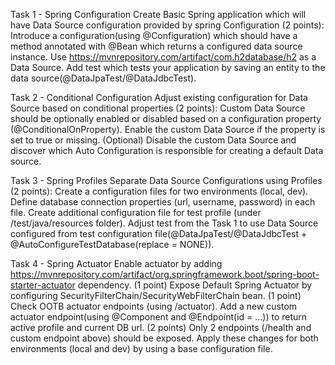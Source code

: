 Task 1 - Spring Configuration
Create Basic Spring application which will have Data Source configuration provided by spring Configuration (2 points):
Introduce a configuration(using @Configuration) which should have a method annotated with @Bean which returns a configured data source instance.
Use https://mvnrepository.com/artifact/com.h2database/h2 as a Data Source.
Add test which tests your application by saving an entity to the data source(@DataJpaTest/@DataJdbcTest).

Task 2 - Conditional Configuration
Adjust existing configuration for Data Source based on conditional properties (2 points):
Custom Data Source should be optionally enabled or disabled based on a configuration property (@ConditionalOnProperty).
Enable the custom Data Source if the property is set to true or missing.
(Optional) Disable the custom Data Source and discover which Auto Configuration is responsible for creating a default Data source.

Task 3 - Spring Profiles
Separate Data Source Configurations using Profiles (2 points):
Create a configuration files for two environments (local, dev).
Define database connection properties (url, username, password) in each file.
Create additional configuration file for test profile (under /test/java/resources folder).
Adjust test from the Task 1 to use Data Source configured from test configuration file(@DataJpaTest/@DataJdbcTest + @AutoConfigureTestDatabase(replace = NONE)).

Task 4 - Spring Actuator
Enable actuator by adding https://mvnrepository.com/artifact/org.springframework.boot/spring-boot-starter-actuator dependency. (1 point)
Expose Default Spring Actuator by configuring SecurityFilterChain/SecurityWebFilterChain bean. (1 point)
Check OOTB actuator endpoints (using /actuator).
Add a new custom actuator endpoint(using @Component and @Endpoint(id = ...)) to return active profile and current DB url. (2 points)
Only 2 endpoints (/health and custom endpoint above) should be exposed. Apply these changes for both environments (local and dev) by using a base configuration file.


